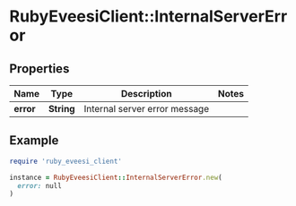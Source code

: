 # RubyEveesiClient::InternalServerError

## Properties

| Name | Type | Description | Notes |
| ---- | ---- | ----------- | ----- |
| **error** | **String** | Internal server error message |  |

## Example

```ruby
require 'ruby_eveesi_client'

instance = RubyEveesiClient::InternalServerError.new(
  error: null
)
```

